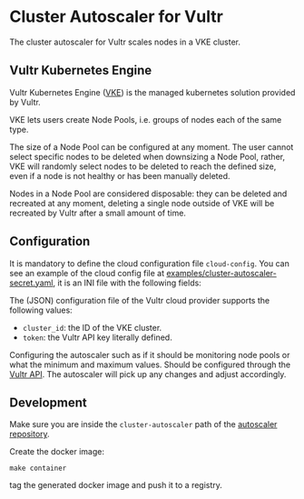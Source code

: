 # Cluster Autoscaler for Vultr

The cluster autoscaler for Vultr scales nodes in a VKE cluster.

## Vultr Kubernetes Engine

Vultr Kubernetes Engine ([VKE](https://www.vultr.com/docs/vultr-kubernetes-engine/)) is the managed kubernetes solution provided by Vultr.

VKE lets users create Node Pools, i.e. groups of nodes each of the same type.

The size of a Node Pool can be configured at any moment. The user cannot select specific nodes to be deleted when downsizing a Node Pool, rather, VKE will randomly select nodes to be deleted to reach the defined size, even if a node is not healthy or has been manually deleted.

Nodes in a Node Pool are considered disposable: they can be deleted and recreated at any moment, deleting a single node outside of VKE will be recreated by Vultr after a small amount of time.


## Configuration

It is mandatory to define the cloud configuration file `cloud-config`.  You can see an example of the cloud config file at [examples/cluster-autoscaler-secret.yaml](examples/cluster-autoscaler-secret.yaml), it is an INI file with the following fields:

The (JSON) configuration file of the Vultr cloud provider supports the following values:

- `cluster_id`: the ID of the VKE cluster.
- `token`: the Vultr API key literally defined.


Configuring the autoscaler such as if it should be monitoring node pools or what the minimum and maximum values. Should be configured through the [Vultr API](https://www.vultr.com/api/#tag/kubernetes).
The autoscaler will pick up any changes and adjust accordingly.

## Development

Make sure you are inside the `cluster-autoscaler` path of the [autoscaler repository](https://github.com/kubernetes/autoscaler).

Create the docker image:
```
make container
```
tag the generated docker image and push it to a registry.
